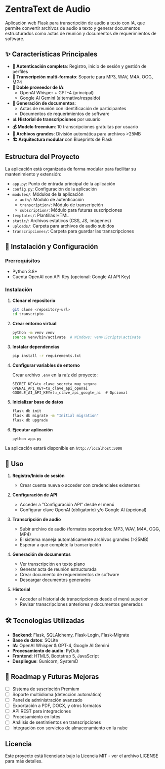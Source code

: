# ZentraText de Audio

Aplicación web Flask para transcripción de audio a texto con IA, que permite convertir archivos de audio a texto y generar documentos estructurados como actas de reunión y documentos de requerimientos de software.

## ✨ Características Principales

- **🔐 Autenticación completa**: Registro, inicio de sesión y gestión de perfiles
- **🎵 Transcripción multi-formato**: Soporte para MP3, WAV, M4A, OGG, MP4
- **🤖 Doble proveedor de IA**: 
  - OpenAI Whisper + GPT-4 (principal)
  - Google AI Gemini (alternativo/respaldo)
- **📝 Generación de documentos**:
  - Actas de reunión con identificación de participantes
  - Documentos de requerimientos de software
- **📊 Historial de transcripciones** por usuario
- **💰 Modelo freemium**: 10 transcripciones gratuitas por usuario
- **📁 Archivos grandes**: División automática para archivos >25MB
- **🏗️ Arquitectura modular** con Blueprints de Flask

## Estructura del Proyecto

La aplicación está organizada de forma modular para facilitar su mantenimiento y extensión:

- `app.py`: Punto de entrada principal de la aplicación
- `config.py`: Configuración de la aplicación
- `modules/`: Módulos de la aplicación
  - `auth/`: Módulo de autenticación
  - `transcription/`: Módulo de transcripción
  - `subscription/`: Módulo para futuras suscripciones
- `templates/`: Plantillas HTML
- `static/`: Archivos estáticos (CSS, JS, imágenes)
- `uploads/`: Carpeta para archivos de audio subidos
- `transcripciones/`: Carpeta para guardar las transcripciones

## 🚀 Instalación y Configuración

### Prerrequisitos
- Python 3.8+
- Cuenta OpenAI con API Key (opcional: Google AI API Key)

### Instalación

1. **Clonar el repositorio**
   ```bash
   git clone <repository-url>
   cd transcripto
   ```

2. **Crear entorno virtual**
   ```bash
   python -m venv venv
   source venv/bin/activate  # Windows: venv\Scripts\activate
   ```

3. **Instalar dependencias**
   ```bash
   pip install -r requirements.txt
   ```

4. **Configurar variables de entorno**
   
   Crear archivo `.env` en la raíz del proyecto:
   ```env
   SECRET_KEY=tu_clave_secreta_muy_segura
   OPENAI_API_KEY=tu_clave_api_openai
   GOOGLE_AI_API_KEY=tu_clave_api_google_ai  # Opcional
   ```

5. **Inicializar base de datos**
   ```bash
   flask db init
   flask db migrate -m "Initial migration"
   flask db upgrade
   ```

6. **Ejecutar aplicación**
   ```bash
   python app.py
   ```

La aplicación estará disponible en `http://localhost:5000`

## 📖 Uso

1. **Registro/Inicio de sesión**
   - Crear cuenta nueva o acceder con credenciales existentes

2. **Configuración de API**
   - Acceder a "Configuración API" desde el menú
   - Configurar clave OpenAI (obligatorio) y/o Google AI (opcional)

3. **Transcripción de audio**
   - Subir archivo de audio (formatos soportados: MP3, WAV, M4A, OGG, MP4)
   - El sistema maneja automáticamente archivos grandes (>25MB)
   - Esperar a que complete la transcripción

4. **Generación de documentos**
   - Ver transcripción en texto plano
   - Generar acta de reunión estructurada
   - Crear documento de requerimientos de software
   - Descargar documentos generados

5. **Historial**
   - Acceder al historial de transcripciones desde el menú superior
   - Revisar transcripciones anteriores y documentos generados

## 🛠️ Tecnologías Utilizadas

- **Backend**: Flask, SQLAlchemy, Flask-Login, Flask-Migrate
- **Base de datos**: SQLite
- **IA**: OpenAI Whisper & GPT-4, Google AI Gemini
- **Procesamiento de audio**: PyDub
- **Frontend**: HTML5, Bootstrap 5, JavaScript
- **Despliegue**: Gunicorn, SystemD

## 🔄 Roadmap y Futuras Mejoras

- [ ] Sistema de suscripción Premium
- [ ] Soporte multiidioma (detección automática)
- [ ] Panel de administración avanzado
- [ ] Exportación a PDF, DOCX, y otros formatos
- [ ] API REST para integraciones
- [ ] Procesamiento en lotes
- [ ] Análisis de sentimientos en transcripciones
- [ ] Integración con servicios de almacenamiento en la nube

## Licencia

Este proyecto está licenciado bajo la Licencia MIT - ver el archivo LICENSE para más detalles.